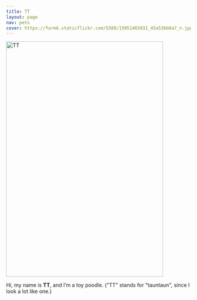 ```yaml
---
title: TT
layout: page
nav: pets
cover: https://farm6.staticflickr.com/5588/15051465931_45a53bb0a7_n.jpg
---
```


<a data-flickr-embed="true" data-header="true" data-footer="true"  href="https://www.flickr.com/photos/whatsyourmeme/15051465931/" title="TT"><img src="https://c4.staticflickr.com/6/5588/15051465931_45a53bb0a7_z.jpg" width="428" height="640" alt="TT"></a><script async src="//embedr.flickr.com/assets/client-code.js" charset="utf-8"></script>

Hi, my name is **TT**, and I’m a toy poodle. ("TT" stands for "tauntaun", since I look a lot like one.)

